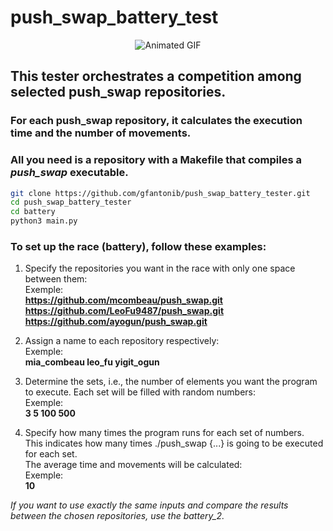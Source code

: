 # push_swap_battery_test

<div align="center">
  <img src="https://media0.giphy.com/media/xTgeJ2osZDHtVjtGXC/giphy.gif?cid=ecf05e47qsgycy8ndsysxie9wyszu4w47tzajx34iie59qac&ep=v1_gifs_search&rid=giphy.gif&ct=g.gif" alt="Animated GIF">
</div>

## This tester orchestrates a competition among selected push_swap repositories.
### For each push_swap repository, it calculates the execution time and the number of movements.
### All you need is a repository with a Makefile that compiles a *push_swap* executable.
```sh
git clone https://github.com/gfantonib/push_swap_battery_tester.git
cd push_swap_battery_tester
cd battery
python3 main.py
```
### To set up the race (battery), follow these examples:

1. Specify the repositories you want in the race with only one space between them:\
Exemple: \
**https://github.com/mcombeau/push_swap.git https://github.com/LeoFu9487/push_swap.git https://github.com/ayogun/push_swap.git**

2. Assign a name to each repository respectively:\
Exemple: \
**mia_combeau leo_fu yigit_ogun**

3. Determine the sets, i.e., the number of elements you want the program to execute. Each set will be filled with random numbers:\
Exemple: \
**3 5 100 500**

4. Specify how many times the program runs for each set of numbers.\
This indicates how many times ./push_swap {...} is going to be executed for each set.\
The average time and movements will be calculated:\
Exemple: \
**10**

*If you want to use exactly the same inputs and compare the results between the chosen repositories, use the battery_2.*

